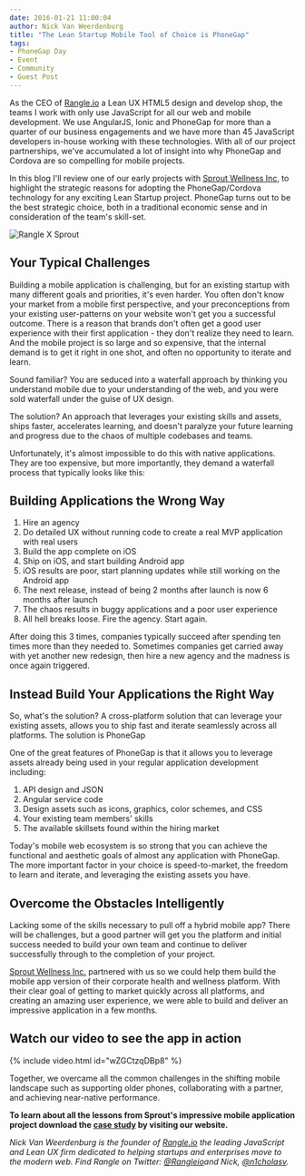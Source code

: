 ```yaml
---
date: 2016-01-21 11:00:04
author: Nick Van Weerdenburg
title: "The Lean Startup Mobile Tool of Choice is PhoneGap"
tags:
- PhoneGap Day
- Event
- Community
- Guest Post
---
```


As the CEO of <a href="http://rangle.io/">Rangle.io</a> a Lean UX HTML5 design and develop shop, the teams I work with only use JavaScript for all our web and mobile development. We use AngularJS, Ionic and PhoneGap for more than a quarter of our business engagements and we have more than 45 JavaScript developers in-house working with these technologies. With all of our project partnerships, we've accumulated a lot of insight into why PhoneGap and Cordova are so compelling for mobile projects.

In this blog I'll review one of our early projects with [Sprout Wellness Inc](https://www.sproutatwork.com/), to highlight the strategic reasons for adopting the PhoneGap/Cordova technology for any exciting Lean Startup project. PhoneGap turns out to be the best strategic choice, both in a traditional economic sense and in consideration of the team's skill-set.

![Rangle X Sprout](/blog/uploads/2016-01/ranglexsprout.png)

## Your Typical Challenges

Building a mobile application is challenging, but for an existing startup with many different goals and priorities, it's even harder. You often don't know your market from a mobile first perspective, and your preconceptions from your existing user-patterns on your website won't get you a successful outcome. There is a reason that brands don't often get a good user experience with their first application - they don't realize they need to learn. And the mobile project is so large and so expensive, that the internal demand is to get it right in one shot, and often no opportunity to iterate and learn.

Sound familiar? You are seduced into a waterfall approach by thinking you understand mobile due to your understanding of the web, and you were sold waterfall under the guise of UX design.

The solution? An approach that leverages your existing skills and assets, ships faster, accelerates learning, and doesn't paralyze your future learning and progress due to the chaos of multiple codebases and teams.

Unfortunately, it's almost impossible to do this with native applications. They are too expensive, but more importantly, they demand a waterfall process that typically looks like this:

## Building Applications the Wrong Way

1. Hire an agency
1. Do detailed UX without running code to create a real MVP application with real users
1. Build the app complete on iOS
1. Ship on iOS, and start building Android app
1. iOS results are poor, start planning updates while still working on the Android app
1. The next release, instead of being 2 months after launch is now 6 months after launch
1. The chaos results in buggy applications and a poor user experience
1. All hell breaks loose. Fire the agency. Start again.

After doing this 3 times, companies typically succeed after spending ten times more than they needed to. Sometimes companies get carried away with yet another new redesign, then hire a new agency and the madness is once again triggered.

## Instead Build Your Applications the Right Way

So, what's the solution? A cross-platform solution that can leverage your existing assets, allows you to ship fast and iterate seamlessly across all platforms. The solution is PhoneGap

One of the great features of PhoneGap is that it allows you to leverage assets already being used in your regular application development including:

1. API design and JSON
1. Angular service code
1. Design assets such as icons, graphics, color schemes, and CSS
1. Your existing team members' skills
1. The available skillsets found within the hiring market

Today's mobile web ecosystem is so strong that you can achieve the functional and aesthetic goals of almost any application with PhoneGap. The more important factor in your choice is speed-to-market, the freedom to learn and iterate, and leveraging the existing assets you have.

## Overcome the Obstacles Intelligently

Lacking some of the skills necessary to pull off a hybrid mobile app? There will be challenges, but a good partner will get you the platform and initial success needed to build your own team and continue to deliver successfully through to the completion of your project.

[Sprout Wellness Inc.](https://www.sproutatwork.com/) partnered with us so we could help them build the mobile app version of their corporate health and wellness platform. With their clear goal of getting to market quickly across all platforms, and creating an amazing user experience, we were able to build and deliver an impressive application in a few months.

## Watch our video to see the app in action

{% include video.html id="wZGCtzqDBp8" %}

Together, we overcame all the common challenges in the shifting mobile landscape such as supporting older phones, collaborating with a partner, and achieving near-native performance.

**To learn about all the lessons from Sprout's impressive mobile application project download the [case study](http://rangle.io/work/sprout/) by visiting our website.**

*Nick Van Weerdenburg is the founder of [Rangle.io](http://rangle.io/) the leading JavaScript and Lean UX firm dedicated to helping startups and enterprises move to the modern web. Find Rangle on Twitter: [@Rangleio](https://twitter.com/rangleio)and Nick, [@n1cholasv](https://twitter.com/n1cholasv).*
